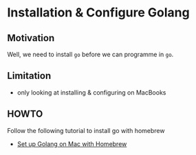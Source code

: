 # Installation & Configure Golang

## Motivation
Well, we need to install `go` before we can programme in `go`.

## Limitation
- only looking at installing & configuring on MacBooks

## HOWTO
Follow the following tutorial to install go with homebrew
- [Set up Golang on Mac with Homebrew](https://jimkang.medium.com/install-go-on-mac-with-homebrew-5fa421fc55f5)
